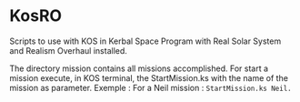 # KosRO
Scripts to use with KOS in Kerbal Space Program with Real Solar System and Realism Overhaul installed.

The directory mission contains all missions accomplished. 
For start a mission execute, in KOS terminal, the StartMission.ks with the name of the mission as parameter.
Exemple : For a Neil mission : `StartMission.ks Neil.`
